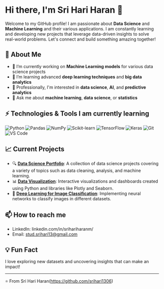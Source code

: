 # Hi there, I'm Sri Hari Haran 👋

Welcome to my GitHub profile! I am passionate about **Data Science** and **Machine Learning** and their various applications. I am constantly learning and developing new projects that leverage data-driven insights to solve real-world problems. Let's connect and build something amazing together!

## 🚀 About Me

- 🔭 I’m currently working on **Machine Learning models** for various data science projects
- 🌱 I’m learning advanced **deep learning techniques** and **big data analytics**
- 💼 Professionally, I'm interested in **data science**, **AI**, and **predictive analytics**
- 💬 Ask me about **machine learning**, **data science**, or **statistics**

## ⚡ Technologies & Tools I am currently learning

![Python](https://img.shields.io/badge/-Python-333333?style=flat&logo=python)
![Pandas](https://img.shields.io/badge/-Pandas-333333?style=flat&logo=pandas)
![NumPy](https://img.shields.io/badge/-NumPy-333333?style=flat&logo=numpy)
![Scikit-learn](https://img.shields.io/badge/-Scikit--learn-333333?style=flat&logo=scikit-learn)
![TensorFlow](https://img.shields.io/badge/-TensorFlow-333333?style=flat&logo=tensorflow)
![Keras](https://img.shields.io/badge/-Keras-333333?style=flat&logo=keras)
![Git](https://img.shields.io/badge/-Git-333333?style=flat&logo=git)
![VS Code](https://img.shields.io/badge/-VS%20Code-333333?style=flat&logo=visual-studio-code)

## 📈 Current Projects

- 🔍 **[Data Science Portfolio](https://github.com/yourusername/data-science-portfolio)**: A collection of data science projects covering a variety of topics such as data cleaning, analysis, and machine learning.
- 📊 **[Data Visualization](https://github.com/yourusername/data-visualization)**: Interactive visualizations and dashboards created using Python and libraries like Plotly and Seaborn.
- 🧠 **[Deep Learning for Image Classification](https://github.com/yourusername/deep-learning-image-classification)**: Implementing neural networks to classify images in different datasets.

## 📫 How to reach me

- LinkedIn: linkedin.com/in/srihariharanm/
- Email: stud.srihari13@gmail.com

## 💡 Fun Fact

I love exploring new datasets and uncovering insights that can make an impact!

---

⭐️ From Sri Hari Haran(https://github.com/srihari1306)
